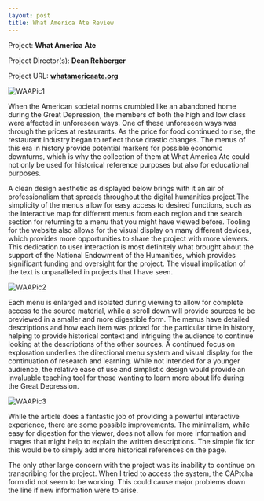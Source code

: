 ```yaml
---
layout: post
title: What America Ate Review
---
```


Project: **What America Ate** 

Project Director(s): **Dean Rehberger**

Project URL:
**[whatamericaate.org](https://whatamericaate.org/)**

![WAAPic1](https://NicholasBranch.github.io/NicholasBranch/images/WAAPic1.PNG)

   When the American societal norms crumbled like an abandoned home during the Great Depression, the members of both the high and low class were affected in unforeseen ways. One of these unforeseen ways was through the prices at restaurants. As the price for food continued to rise, the restaurant industry began to reflect those drastic changes. The menus of this era in history provide potential markers for possible economic downturns, which is why the collection of them at What America Ate could not only be used for historical reference purposes but also for educational purposes.

A clean design aesthetic as displayed below brings with it an air of professionalism that spreads throughout the digital humanities project.The simplicity of the menus allow for easy access to desired functions, such as the interactive map for different menus from each region and the search section for returning to a menu that you might have viewed before. Tooling for the website also allows for the visual display on many different devices, which provides more opportunities to share the project with more viewers.
 This dedication to user interaction is most definitely what brought about the support of the National Endowment of the Humanities, which provides significant funding and oversight for the project. The visual implication of the text is unparalleled in projects that I have seen.
 
![WAAPic2](https://NicholasBranch.github.io/NicholasBranch/images/WAAPic2.PNG)

Each menu is enlarged and isolated during viewing to allow for complete access to the source material, while a scroll down will provide  sources to be previewed in a smaller and more digestible form. The menus have detailed descriptions and how each item was priced for the particular time in history, helping to provide historical context and intriguing the audience to continue looking at the descriptions of the other sources. A continued focus on exploration underlies the directional menu system and visual display for the continuation of research and learning. While not intended for a younger audience, the relative ease of use and simplistic design would provide an invaluable teaching tool for those wanting to learn more about life during the Great Depression.

![WAAPic3](https://NicholasBranch.github.io/NicholasBranch/images/WAAPic3.PNG)

While the article does a fantastic job of providing a powerful interactive experience, there are some possible improvements. The minimalism, while easy for digestion for the viewer, does not allow for more information and images that might help to explain the written descriptions. The simple fix for this would be to simply add more historical references on the page. 

The only other large concern with the project was its inability to continue on transcribing for the project. When I tried to access the system, the CAPtcha form did not seem to be working. This could cause major problems down the line if new information were to arise. 


